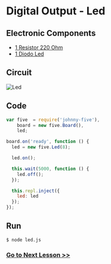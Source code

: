 # Digital Output - Led

## Electronic Components

 - [1 Resistor 220 Ohm](https://en.wikipedia.org/wiki/Resistor)
 - [1 Diodo Led](https://en.wikipedia.org/wiki/Light-emitting_diode)

## Circuit

![Led](http://i.imgur.com/A6kFJ3g.png)

## Code
``` js
var five  = require('johnny-five'),
    board = new five.Board(),
    led;

board.on('ready', function () {
  led = new five.Led(8);

  led.on();

  this.wait(5000, function () {
    led.off();
  });

  this.repl.inject({
    led: led
  });
});
```

## Run

```
$ node led.js
```

### [Go to Next Lesson >>](../button/)

